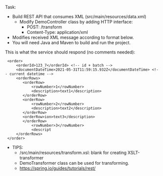 Task:
 * Build REST API that consumes XML (src/main/resources/data.xml) 
    * Modify DemoController class by adding HTTP interface:
         * POST: /transform
         * Content-Type: application/xml
 * Modifies received XML message according to format below.
 * You will need Java and Maven to build and run the project.

This is what the service should respond (no comments needed):
     
     <order>
         <orderId>123_7</orderId> <!-- id + batch -->
         <documentDateTime>2021-05-31T11:59:15.932Z</documentDateTime> <!-- current datetime -->
         <orderRows>
            <orderRow>
                <rowNumber>1</rowNumber>
                <description>text1</description>
            </orderRow>
            <orderRow>
                <rowNumber>2</rowNumber>
                <description>text2</description>
            </orderRow>
            <orderRow>ion>text3</description>
            </orderRow>
                <rowNumber>3</rowNumber>
                <descript
         </orderRows>
     </order>


* TIPS:
  * /src/main/resources/transform.xsl: blank for creating XSLT-transformer
  * DemoTransformer class can be used for transforming.
  * https://spring.io/guides/tutorials/rest/
